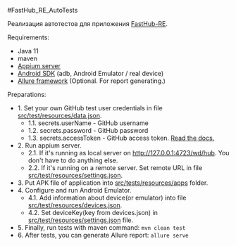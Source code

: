 #FastHub_RE_AutoTests

Реализация автотестов для приложения [FastHub-RE](https://github.com/LightDestory/FastHub-RE).

Requirements:
- Java 11
- maven
- [Appium server](https://appium.io/)
- [Android SDK](https://developer.android.com/studio) (adb, Android Emulator / real device)
- [Allure framework](https://docs.qameta.io/allure-report/) (Optional. For report generating.)

Preparations:
* 1\. Set your own GitHub test user credentials in file [src/test/resources/data.json](/src/test/resources/data.json).
  * 1.1\. secrets.userName - GitHub username
  * 1.2\. secrets.password - GitHub password
  * 1.3\. secrets.accessToken - GitHub access token. [Read the docs.](https://docs.github.com/en/authentication/keeping-your-account-and-data-secure/creating-a-personal-access-token)
* 2\. Run appium server.
  * 2.1\. If it's running as local server on http://127.0.0.1:4723/wd/hub. You don't have to do anything else.
  * 2.2\. If it's running on a remote server. Set remote URL in file [src/test/resources/settings.json](/src/test/resources/settings.json).
* 3\. Put APK file of application into [src/tests/resources/apps](src/test/resources/apps) folder.
* 4\. Configure and run Android Emulator.
  * 4.1\. Add information about device(or emulator) into file [src/test/resources/devices.json](/src/test/resources/devices.json).
  * 4.2\. Set deviceKey(key from devices.json) in [src/test/resources/settings.json](/src/test/resources/settings.json) file.
* 5\. Finally, run tests with maven command: `mvn clean test`
* 6\. After tests, you can generate Allure report: `allure serve`
